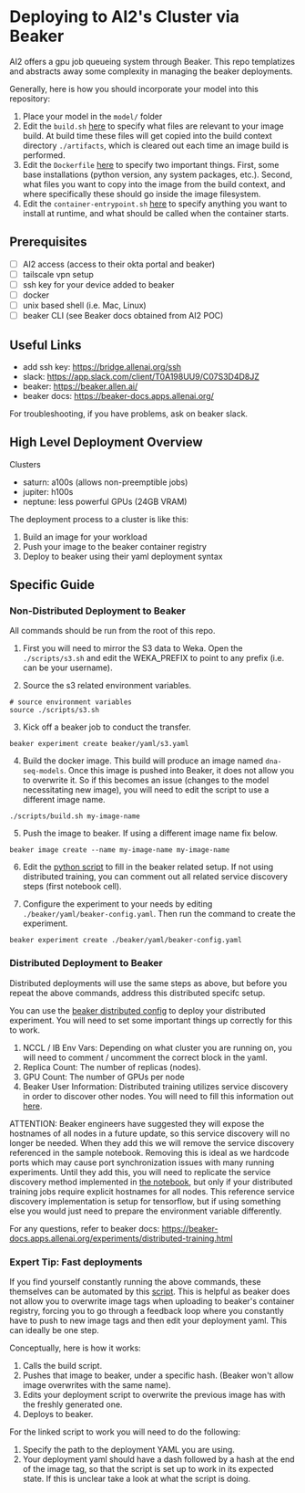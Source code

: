 # Deploying to AI2's Cluster via Beaker

AI2 offers a gpu job queueing system through Beaker. This repo templatizes and abstracts away some complexity in managing the beaker deployments.

Generally, here is how you should incorporate your model into this repository:
1. Place your model in the `model/` folder
2. Edit the `build.sh` [here](scripts/build.sh) to specify what files are relevant to your image build.  At build time these files will get copied into the build context directory `./artifacts`, which is cleared out each time an image build is performed.
3. Edit the `Dockerfile` [here](docker/amd64/Dockerfile) to specify two important things. First, some base installations (python version, any system packages, etc.). Second, what files you want to copy into the image from the build context, and where specifically these should go inside the image filesystem.
4. Edit the `container-entrypoint.sh` [here](scripts/container-entrypoint.sh) to specify anything you want to install at runtime, and what should be called when the container starts.

## Prerequisites

- [ ] AI2 access (access to their okta portal and beaker)
- [ ] tailscale vpn setup
- [ ] ssh key for your device added to beaker
- [ ] docker
- [ ] unix based shell (i.e. Mac, Linux)
- [ ] beaker CLI (see Beaker docs obtained from AI2 POC)

## Useful Links

- add ssh key: https://bridge.allenai.org/ssh
- slack: https://app.slack.com/client/T0A198UU9/C07S3D4D8JZ
- beaker: https://beaker.allen.ai/
- beaker docs: https://beaker-docs.apps.allenai.org/

For troubleshooting, if you have problems, ask on beaker slack.

## High Level Deployment Overview

Clusters
- saturn: a100s (allows non-preemptible jobs)
- jupiter: h100s
- neptune: less powerful GPUs (24GB VRAM)

The deployment process to a cluster is like this:
1. Build an image for your workload
2. Push your image to the beaker container registry
3. Deploy to beaker using their yaml deployment syntax

## Specific Guide

### Non-Distributed Deployment to Beaker

All commands should be run from the root of this repo.

1. First you will need to mirror the S3 data to Weka. Open the `./scripts/s3.sh` and edit the WEKA_PREFIX to point to any prefix (i.e. can be your username).

2. Source the s3 related environment variables.

```
# source environment variables
source ./scripts/s3.sh
```

3. Kick off a beaker job to conduct the transfer.

```
beaker experiment create beaker/yaml/s3.yaml
```

4. Build the docker image. This build will produce an image named `dna-seq-models`. Once this image is pushed into Beaker, it does not allow you to overwrite it. So if this becomes an issue (changes to the model necessitating new image), you will need to edit the script to use a different image name.

```
./scripts/build.sh my-image-name
```

5. Push the image to beaker. If using a different image name fix below.

```
beaker image create --name my-image-name my-image-name
```

6. Edit the [python script](model/work.ipynb) to fill in the beaker related setup. If not using distributed training, you can comment out all related service discovery steps (first notebook cell).

7. Configure the experiment to your needs by editing `./beaker/yaml/beaker-config.yaml`. Then run the command to create the experiment.
```
beaker experiment create ./beaker/yaml/beaker-config.yaml
```

### Distributed Deployment to Beaker

Distributed deployments will use the same steps as above, but before you repeat the above commands, address this distributed specifc setup.

You can use the [beaker distributed config](beaker/yaml/beaker-config-distrib.yaml) to deploy your distributed experiment. You will need to set some important things up correctly for this to work.
1. NCCL / IB Env Vars: Depending on what cluster you are running on, you will need to comment / uncomment the correct block in the yaml.
2. Replica Count: The number of replicas (nodes).
3. GPU Count: The number of GPUs per node
4. Beaker User Information: Distributed training utilizes service discovery in order to discover other nodes. You will need to fill this information out [here](model/work.ipynb).

ATTENTION: Beaker engineers have suggested they will expose the hostnames of all nodes in a future update, so this service discovery will no longer be needed. When they add this we will remove the service discovery referenced in the sample notebook. Removing this is ideal as we hardcode ports which may cause port synchronization issues with many running experiments. Until they add this, you will need to replicate the service discovery method implemented in [the notebook](model/work.ipynb), but only if your distributed training jobs require explicit hostnames for all nodes. This reference service discovery implementation is setup for tensorflow, but if using something else you would just need to prepare the environment variable differently.

For any questions, refer to beaker docs:
https://beaker-docs.apps.allenai.org/experiments/distributed-training.html

### Expert Tip: Fast deployments

If you find yourself constantly running the above commands, these themselves can be automated by this [script](scripts/fast-deploy.sh). This is helpful as beaker does not allow you to overwrite image tags when uploading to beaker's container registry, forcing you to go through a feedback loop where you constantly have to push to new image tags and then edit your deployment yaml. This can ideally be one step.

Conceptually, here is how it works:
1. Calls the build script.
2. Pushes that image to beaker, under a specific hash. (Beaker won't allow image overwrites with the same name).
3. Edits your deployment script to overwrite the previous image has with the freshly generated one.
4. Deploys to beaker.

For the linked script to work you will need to do the following:
1. Specify the path to the deployment YAML you are using.
2. Your deployment yaml should have a dash followed by a hash at the end of the image tag, so that the script is set up to work in its expected state. If this is unclear take a look at what the script is doing.

